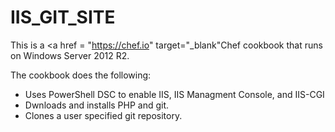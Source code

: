 # IIS_GIT_SITE

This is a <a href = "https://chef.io" target="_blank"<a>Chef</a> cookbook that runs on Windows Server 2012 R2. 

The cookbook does the following:
<ul>
  <li>Uses PowerShell DSC to enable IIS, IIS Managment Console, and IIS-CGI</li>
  <li>Dwnloads and installs PHP and git.</li>
  <li>Clones a user specified git repository.</li>
</ul>

